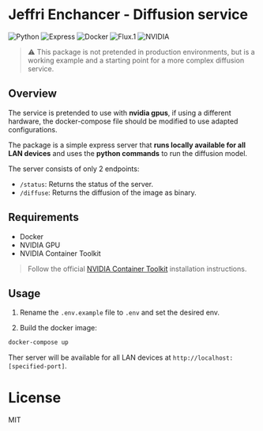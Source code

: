 # Jeffri Enchancer - Diffusion service

![Python](https://img.shields.io/badge/Python-language-yellow?color=%23FFD43B) ![Express](https://img.shields.io/badge/Express-API-blue?color=%23404D59) ![Docker](https://img.shields.io/badge/Docker-containerization-blue?color=%2302496D) ![Flux.1](https://img.shields.io/badge/Flux.1-Diffusion-green?color=%23007ACC) ![NVIDIA](https://img.shields.io/badge/NVIDIA-GPU-green?color=%2376B900)

> ⚠️ This package is not pretended in production environments, but is a working example and a starting point for a more complex diffusion service.

## Overview

The service is pretended to use with **nvidia gpus**, if using a different hardware, the docker-compose file should be modified to use adapted configurations.

The package is a simple express server that **runs locally available for all LAN devices** and uses the **python commands** to run the diffusion model.

The server consists of only 2 endpoints:

-   `/status`: Returns the status of the server.
-   `/diffuse`: Returns the diffusion of the image as binary.

## Requirements

-   Docker
-   NVIDIA GPU
-   NVIDIA Container Toolkit

> Follow the official [NVIDIA Container Toolkit](https://docs.nvidia.com/datacenter/cloud-native/container-toolkit/latest/install-guide.html) installation instructions.

## Usage

1. Rename the `.env.example` file to `.env` and set the desired env.

2. Build the docker image:

```bash
docker-compose up
```

Ther server will be available for all LAN devices at `http://localhost:[specified-port]`.

# License

MIT
